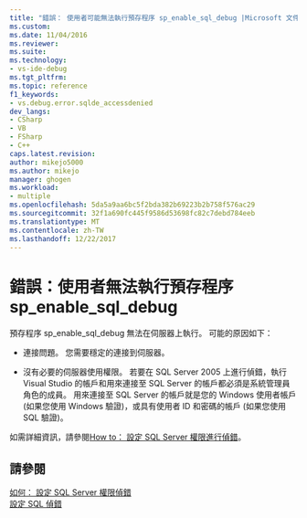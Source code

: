 ```yaml
---
title: "錯誤： 使用者可能無法執行預存程序 sp_enable_sql_debug |Microsoft 文件"
ms.custom: 
ms.date: 11/04/2016
ms.reviewer: 
ms.suite: 
ms.technology:
- vs-ide-debug
ms.tgt_pltfrm: 
ms.topic: reference
f1_keywords:
- vs.debug.error.sqlde_accessdenied
dev_langs:
- CSharp
- VB
- FSharp
- C++
caps.latest.revision: 
author: mikejo5000
ms.author: mikejo
manager: ghogen
ms.workload:
- multiple
ms.openlocfilehash: 5da5a9aa6bc5f2bda382b69223b2b758f576ac29
ms.sourcegitcommit: 32f1a690fc445f9586d53698fc82c7debd784eeb
ms.translationtype: MT
ms.contentlocale: zh-TW
ms.lasthandoff: 12/22/2017
---
```

# <a name="error-user-could-not-execute-stored-procedure-spenablesqldebug"></a>錯誤：使用者無法執行預存程序 sp_enable_sql_debug
預存程序 sp_enable_sql_debug 無法在伺服器上執行。 可能的原因如下：  
  
-   連接問題。 您需要穩定的連接到伺服器。  
  
-   沒有必要的伺服器使用權限。 若要在 SQL Server 2005 上進行偵錯，執行 Visual Studio 的帳戶和用來連接至 SQL Server 的帳戶都必須是系統管理員角色的成員。 用來連接至 SQL Server 的帳戶就是您的 Windows 使用者帳戶 (如果您使用 Windows 驗證)，或具有使用者 ID 和密碼的帳戶 (如果您使用 SQL 驗證)。  
  
 如需詳細資訊，請參閱[How to： 設定 SQL Server 權限進行偵錯](http://msdn.microsoft.com/en-us/84e088d0-0409-41d4-841b-f5d4b0fda414)。  
  
## <a name="see-also"></a>請參閱  
 [如何： 設定 SQL Server 權限偵錯](http://msdn.microsoft.com/en-us/84e088d0-0409-41d4-841b-f5d4b0fda414)   
 [設定 SQL 偵錯](http://msdn.microsoft.com/en-us/3db09e68-edcc-42de-9c22-4e97cfd55ab3)